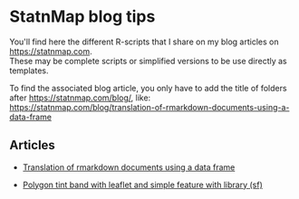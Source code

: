 # StatnMap blog tips
You'll find here the different R-scripts that I share on my blog articles on <https://statnmap.com>.  
These may be complete scripts or simplified versions to be use directly as templates.

To find the associated blog article, you only have to add the title of folders after <https://statnmap.com/blog/>, like: <https://statnmap.com/blog/translation-of-rmarkdown-documents-using-a-data-frame>

## Articles

- [Translation of rmarkdown documents using a data frame](//statnmap.com/blog/translation-of-rmarkdown-documents-using-a-data-frame)

- [Polygon tint band with leaflet and simple feature with library (sf)](//statnmap.com/blog/polygons-tint-band-with-leaflet-and-simple-feature-library-sf/)

